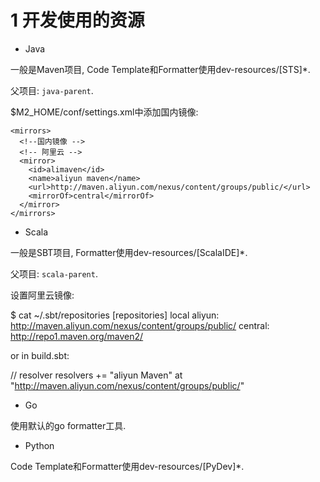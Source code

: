 # 1 开发使用的资源

+ Java

一般是Maven项目, Code Template和Formatter使用dev-resources/[STS]*.

父项目: `java-parent`.

$M2_HOME/conf/settings.xml中添加国内镜像:

    <mirrors>
      <!--国内镜像 -->
      <!-- 阿里云 -->
      <mirror>
        <id>alimaven</id>
        <name>aliyun maven</name>
        <url>http://maven.aliyun.com/nexus/content/groups/public/</url>
        <mirrorOf>central</mirrorOf>
      </mirror>
    </mirrors>


+ Scala

一般是SBT项目, Formatter使用dev-resources/[ScalaIDE]*.

父项目: `scala-parent`.

设置阿里云镜像:

  $ cat ~/.sbt/repositories
  [repositories]
    local
    aliyun: http://maven.aliyun.com/nexus/content/groups/public/
    central: http://repo1.maven.org/maven2/

or in build.sbt:

  // resolver
  resolvers += "aliyun Maven" at "http://maven.aliyun.com/nexus/content/groups/public/"


+ Go

使用默认的go formatter工具.

+ Python

Code Template和Formatter使用dev-resources/[PyDev]*.

